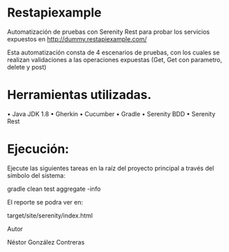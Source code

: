 # Restapiexample

Automatización de pruebas con Serenity Rest para probar los servicios expuestos en http://dummy.restapiexample.com/

Esta automatización consta de 4 escenarios de pruebas, con los cuales se realizan validaciones a las operaciones expuestas (Get, Get con parametro, delete y post)

# Herramientas utilizadas.

•    Java JDK 1.8
•    Gherkin
•    Cucumber
•    Gradle
•    Serenity BDD
•    Serenity Rest

# Ejecución:

Ejecute las siguientes tareas en la raíz del proyecto principal a través del símbolo del sistema:

gradle clean test aggregate -info

El reporte se podra ver en:

target/site/serenity/index.html

Autor

Néstor González Contreras